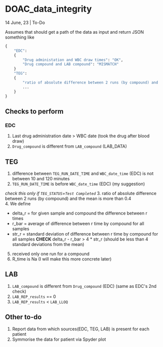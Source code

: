 # DOAC_data_integrity
14 June, 23 | To-Do 


Assumes that should get a path of the data as input and return JSON
something like
```python
{
    "EDC":
    {
        "Drug administation and WBC draw times": "OK",
        "Drug compound and LAB compound": "MISMATCH"
    }
    "TEG":
    {
        "ratio of absolute difference between 2 runs (by compound) and the mean": "OK",
        ...
    }
}
```

## Checks to perform
### EDC
1. Last drug administration date > WBC date (took the drug after blood draw)
2. `Drug_compound` is different from `LAB_compound` (LAB_DATA)
   
## TEG
1. difference between `TEG_RUN_DATE_TIME` and `WBC_date_time` (EDC) is not between 10 and 120 minutes
2. `TEG_RUN_DATE_TIME` is before `WBC_date_time` (EDC) (my suggestion)

*check this only if `TEG_STATUS`=`Test Completed`*
3. ratio of absolute difference between 2 runs (by compound) and the mean is more than 0.4  
4. We define
   - delta_r = for given sample and compound the difference between r times
   - r_bar = average of difference between r time by compound for all samples
   - str_r = standard deviation of difference between r time by compound for all samples
   **CHECK**
   delta_r - r_bar > 4 * str_r (should be less than 4 standard deviations from the mean)
    
5. received only one run for a compound 
6. R_time is Na (I will make this more concrete later)

## LAB
1. `LAB_compound` is different from `Drug_compound` (EDC) (same as EDC's 2nd check)
2. `LAB_REP_results` == 0
3. `LAB_REP_results` < `LAB_LLOQ` 

## Other to-do
1. Report data from which sources(EDC, TEG, LAB) is present for each patient
2. Symmorise the data for patient via Spyder plot